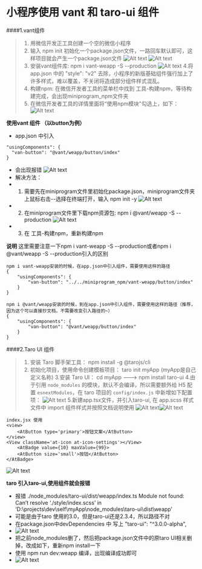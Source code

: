 # 小程序使用 vant 和 taro-ui 组件
####1.vant组件
> 1. 用微信开发正工具创建一个空的微信小程序
> 2. 输入 npm init 初始化一个package.json文件，一路回车默认即可，这样项目就会产生一个package.json文件
> ![Alt text](./1616636751522.png)
> ![Alt text](./1616636295265.png)
> 3. 安装vant组件库: npm i vant-weapp -S --production
> ![Alt text](./1616636776491.png)
> 4.将 app.json 中的 "style": "v2" 去除，小程序的新版基础组件强行加上了许多样式，难以覆盖，不关闭将造成部分组件样式混乱。
> 5. 构建npm: 在微信开发者工具的菜单栏中找到 工具-构建npm，等待构建完成，会出现miniprogram_npm文件夹
> 6. 在微信开发者工具的详情里面将“使用npm模块"勾选上，如下：
> ![Alt text](./1616636488732.png)

**使用vant 组件 （以button为例）**
-  app.json 中引入
```
"usingComponents": {
  "van-button": "@vant/weapp/button/index"
}
```
- 会出现报错 ![Alt text](./1616637869232.png)
- 解决方法：
- 1. 需要先在miniprogram文件里初始化package.json，miniprogram文件夹上鼠标右击--选择在终端打开，输入 npm init -y
![Alt text](./1616637930045.png)
- 2. 在miniprogram文件里下载npm资源包:  npm i @vant/weapp -S --production
![Alt text](./1616637984161.png)
- 3. 在 工具-构建npm，重新构建npm

**说明**
这里需要注意一下npm i vant-weapp -S --production或者npm i @vant/weapp -S --production引入的区别
```
npm i vant-weapp安装的时候，在app.json中引入组件，需要使用这样的路径
{
	"usingComponents": {
		"van-button": "../../miniprogram_npm/vant-weapp/button/index"
	}
}
```
```
npm i @vant/weapp安装的时候，到在app.json中引入组件，需要使用这样的路径（推荐，因为这个可以直接抄文档，不需要改变引入路径的~）
{
	"usingComponents": {
		"van-button": "@vant/weapp/button/index"
	}
}
```
####2.Taro UI 组件

>  1. 安装 Taro 脚手架工具：  npm install -g @tarojs/cli
>  2. 初始化项目，使用命令创建模板项目： taro init myApp (myApp是自己定义名称)
>  3.安装 Taro UI： cd myApp  --->  npm install taro-ui
>  4.由于引用 `node_modules` 的模块，默认不会编译，所以需要额外给 H5 配置 `esnextModules`，在 taro 项目的 `config/index.js` 中新增如下配置项：
> ![Alt text](./1616641663436.png)
> 5.新建app.tsx文件，并引入taro-ui, 在 app.scss 样式文件中 import 组件样式并按照文档说明使用
> ![Alt text](./1616641827733.png)![Alt text](./1616641885232.png)
```
index.jsx 使用
<view>  
	<AtButton type='primary'>按钮文案</AtButton>
</view>
<View className='at-icon at-icon-settings'></View>
	<AtBadge value={10} maxValue={99}>
	<AtButton size='small'>按钮</AtButton>
</AtBadge>
```
![Alt text](./1616641982918.png)

**taro 引入taro-ui,使用组件就会报错**
- 报错 ./node_modules/taro-ui/dist/weapp/index.ts Module not found: Can’t resolve ‘./style/index.scss’ in ‘D:\projects\dev\self\myApp\node_modules\taro-ui\dist\weapp’
- 可能是由于taro 使用的3.0，但是taro-ui还是2.3.4，所以路径不对
- 在package.json中devDependencies 中 写上 "taro-ui": "^3.0.0-alpha",
- ![Alt text](./1616642098069.png)
- 把之前node_modules删了，然后把package.json文件中的原taro UI相关删掉，改成如下，重新npm install一下
- 使用  npm run dev:weapp 编译，出现编译成功即可
- ![Alt text](./1616642288741.png)



